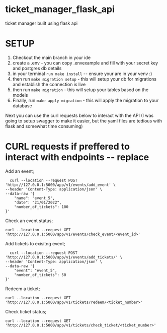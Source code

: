# ticket_manager_flask_api
ticket manager built using flask api

# SETUP
1. Checkout the main branch in your ide
2. create a .env - you can copy .envexample and fill with your secret key and postgres db details
3. in your terminal `run make install` -- ensure your are in your venv :)
4. then run `make migration setup` - this will setup your db for migrations and establish the connection is live
5. then run `make migration` - this will setup your tables based on the models
6. Finally, run `make apply migration` - this will apply the migration to your database

Next you can use the curl requests below to interact with the API (I was going to setup swagger to make it easier, but the yaml files are tedious with flask and somewhat time consuming)


# CURL requests if preffered to interact with endpoints -- replace <something here>

Add an event;
  
```
  curl --location --request POST 'http://127.0.0.1:5000/app/v1/events/add_event' \
--header 'Content-Type: application/json' \
--data-raw '{
    "name": "event_5",
    "date": "21/01/2022",
    "number_of_tickets": 100
}'
  ```

Check an event status;


```
curl --location --request GET 'http://127.0.0.1:5000/app/v1/events/check_event/<event_id>'
```
  
Add tickets to exisitng event;

```
  curl --location --request POST 'http://127.0.0.1:5000/app/v1/events/add_tickets/' \
--header 'Content-Type: application/json' \
--data-raw '{
    "event": "event_5",
    "number_of_tickets": 50
}'
  ```

Redeem a ticket;
```
curl --location --request GET 'http://127.0.0.1:5000/app/v1/tickets/redeem/<ticket_number>'
```

Check ticket status;


```
curl --location --request GET 'http://127.0.0.1:5000/app/v1/tickets/check_ticket/<ticket_number>'
```
